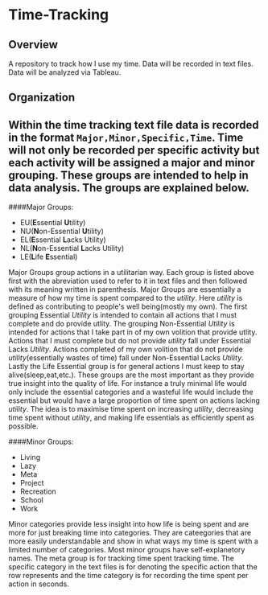 # Time-Tracking
## Overview
A repository to track how I use my time. Data will be recorded in text files. Data will be analyzed via Tableau.

## Organization
Within the time tracking text file data is recorded in the format `Major,Minor,Specific,Time`. Time will not only be recorded per specific activity but each activity will be assigned a major and minor grouping. These groups are intended to help in data analysis. The groups are explained below. 
---

####Major Groups:

* EU(**E**ssential **U**tility)
* NU(**N**on-Essential **U**tility)
* EL(**E**ssential **L**acks Utility)
* NL(**N**on-Essential **L**acks Utility)
* LE(**L**ife **E**ssential)

Major Groups group actions in a utilitarian way. Each group is listed above first with the abreviation used to refer to it in text files and then followed with its meaning written in parenthesis. Major Groups are essentially a measure of how my time is spent compared to the _utility_. Here _utility_ is defined as contributing to people's well being(mostly my own). The first grouping Essential _Utility_ is intended to contain all actions that I must complete and do provide  utlity. The grouping Non-Essential _Utility_ is intended for actions that I take part in of my own volition that provide utlity. Actions that I must complete but do not provide _utility_ fall under Essential Lacks _Utility_. Actions completed of my own volition that do not provide _utility_(essentially wastes of time) fall under Non-Essential Lacks _Utility_. Lastly the Life Essential group is for general actions I must keep to stay alive(sleep,eat,etc.). These groups are the most important as they provide true insight into the quality of life. For instance a truly minimal life would only include the essential categories and a wasteful life would include the essential but would have a large proportion of time spent on actions lacking _utility_. The idea is to maximise time spent on increasing _utility_, decreasing time spent without _utility_, and making life essentials as efficiently spent as possible.

####Minor Groups:
* Living
* Lazy
* Meta
* Project
* Recreation
* School
* Work

Minor categories provide less insight into how life is being spent and are more for just breaking time into categories. They are cateegories that are more easily understandable and show in what ways my time is spent with a limited number of categories. Most minor groups have self-explanetory names. The meta group is for tracking time spent tracking time.
The specific category in the text files is for denoting the specific action that the row represents and the time category is for recording the time spent per action in seconds.
